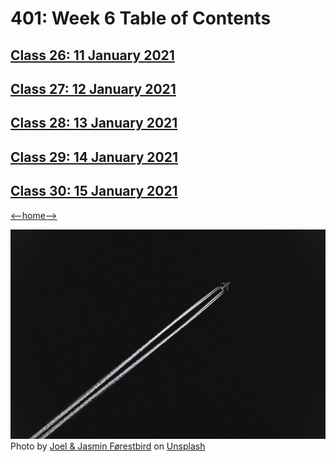 # 401: Week 6 Table of Contents

## [Class 26: 11 January 2021](class26.md)

## [Class 27: 12 January 2021](class27.md)

## [Class 28: 13 January 2021](class28.md)

## [Class 29: 14 January 2021](class29.md)

## [Class 30: 15 January 2021](class30.md)

[<--home-->](../../README.md)

![Table of Contents](../Images/cruisin.jpg)
<span>Photo by <a href="https://unsplash.com/@theforestbirds?utm_source=unsplash&amp;utm_medium=referral&amp;utm_content=creditCopyText">Joel &amp; Jasmin Førestbird</a> on <a href="https://unsplash.com/s/photos/plane?utm_source=unsplash&amp;utm_medium=referral&amp;utm_content=creditCopyText">Unsplash</a></span>